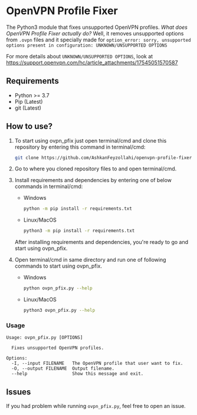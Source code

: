 # OpenVPN Profile Fixer

The Python3 module that fixes unsupported OpenVPN profiles. *What does
OpenVPN Profile Fixer actually do?* Well, it removes unsupported options
from `.ovpn` files and it specially made for `option_error: sorry, unsupported
options present in configuration: UNKNOWN/UNSUPPORTED OPTIONS`

For more details about `UNKNOWN/UNSUPPORTED OPTIONS`, look at https://support.openvpn.com/hc/article_attachments/17545051570587

## Requirements

* Python >= 3.7
* Pip (Latest)
* git (Latest)

## How to use?

1. To start using ovpn_pfix just open terminal/cmd and clone this repository
    by entering this command in terminal/cmd:

    ```bash
    git clone https://github.com/AshkanFeyzollahi/openvpn-profile-fixer.git
    ```

2. Go to where you cloned repository files to and open terminal/cmd.

3. Install requirements and dependencies by entering one of below commands in
    terminal/cmd:

    * Windows

        ```bash
        python -m pip install -r requirements.txt
        ```

    * Linux/MacOS

        ```bash
        python3 -m pip install -r requirements.txt
        ```

    After installing requirements and dependencies, you're ready to go and start
    using ovpn_pfix.

4. Open terminal/cmd in same directory and run one of following commands to start
    using ovpn_pfix.

    * Windows

        ```bash
        python ovpn_pfix.py --help
        ```

    * Linux/MacOS

        ```bash
        python3 ovpn_pfix.py --help
        ```

### Usage

```plain
Usage: ovpn_pfix.py [OPTIONS]

  Fixes unsupported OpenVPN profiles.

Options:
  -I, --input FILENAME   The OpenVPN profile that user want to fix.
  -O, --output FILENAME  Output filename.
  --help                 Show this message and exit.
```

## Issues

If you had problem while running `ovpn_pfix.py`, feel free to open
an issue.
